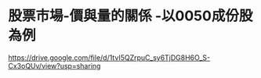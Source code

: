 # 股票市場-價與量的關係 -以0050成份股為例

https://drive.google.com/file/d/1tvI5QZrpuC_sy6TjDG8H6O_S-Cx3oQUv/view?usp=sharing
